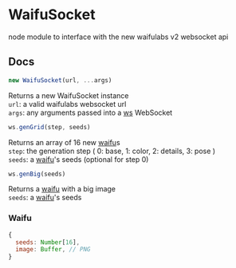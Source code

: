 # WaifuSocket

node module to interface with the new waifulabs v2 websocket api

## Docs
```js
new WaifuSocket(url, ...args)
```
Returns a new WaifuSocket instance\
`url`: a valid waifulabs websocket url\
`args`: any arguments passed into a [ws](https://github.com/websockets/ws) WebSocket

```js
ws.genGrid(step, seeds)
```
Returns an array of 16 new [waifu](#waifu)s\
`step`: the generation step
( 0: base, 1: color, 2: details, 3: pose )\
`seeds`: a [waifu](#waifu)'s seeds (optional for step 0)

```js
ws.genBig(seeds)
```
Returns a [waifu](#waifu) with a big image\
`seeds`: a [waifu](#waifu)'s seeds

### Waifu
```js
{
  seeds: Number[16],
  image: Buffer, // PNG
}
```